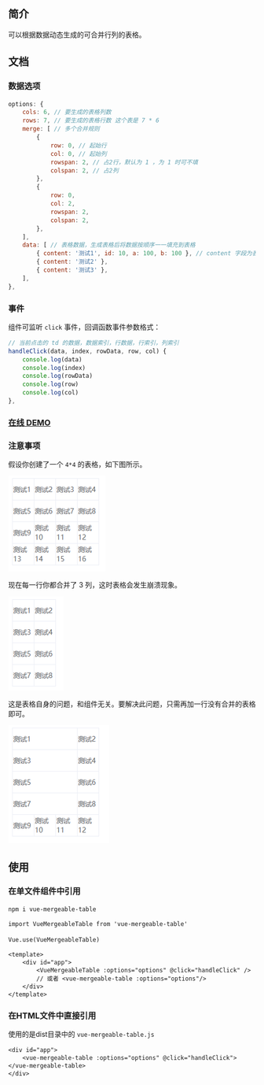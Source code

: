 ## 简介
可以根据数据动态生成的可合并行列的表格。

## 文档
### 数据选项
```js
options: {
    cols: 6, // 要生成的表格列数
    rows: 7, // 要生成的表格行数 这个表是 7 * 6
    merge: [ // 多个合并规则
        {
            row: 0, // 起始行
            col: 0, // 起始列
            rowspan: 2, // 占2行，默认为 1 ，为 1 时可不填
            colspan: 2, // 占2列
        },
        {
            row: 0,
            col: 2,
            rowspan: 2,
            colspan: 2,
        },
    ],
    data: [ // 表格数据，生成表格后将数据按顺序一一填充到表格
        { content: '测试1', id: 10, a: 100, b: 100 }, // content 字段为表格的内容
        { content: '测试2' },
        { content: '测试3' },
    ],
},
```
### 事件
组件可监听 `click` 事件，回调函数事件参数格式：
```js
// 当前点击的 td 的数据，数据索引，行数据，行索引，列索引
handleClick(data, index, rowData, row, col) {
    console.log(data)
    console.log(index)
    console.log(rowData)
    console.log(row)
    console.log(col)
},
```
### [在线 DEMO](http://jsrun.net/xmvKp/edit)
### 注意事项
假设你创建了一个 `4*4` 的表格，如下图所示。

![](doc/1.png)

现在每一行你都合并了 3 列，这时表格会发生崩溃现象。

![](doc/2.png)

这是表格自身的问题，和组件无关。要解决此问题，只需再加一行没有合并的表格即可。

![](doc/3.png)

## 使用
### 在单文件组件中引用
```
npm i vue-mergeable-table
```

```
import VueMergeableTable from 'vue-mergeable-table'

Vue.use(VueMergeableTable)
```
```
<template>
    <div id="app">
        <VueMergeableTable :options="options" @click="handleClick" />
        // 或者 <vue-mergeable-table :options="options"/>
    </div>
</template>
```

### 在HTML文件中直接引用
使用的是dist目录中的 `vue-mergeable-table.js`
```
<div id="app">
    <vue-mergeable-table :options="options" @click="handleClick"></vue-mergeable-table>
</div>
```

